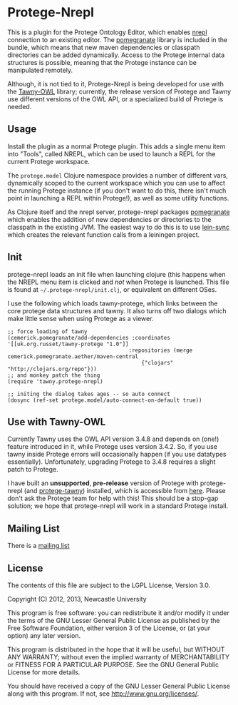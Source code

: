 Protege-Nrepl
=============

This is a plugin for the Protege Ontology Editor, which enables
[nrepl](https://github.com/clojure/tools.nrepl) connection to an existing
editor. The [pomegranate](https://github.com/cemerick/pomegranate) library is
included in the bundle, which means that new maven dependencies or classpath
directories can be added dynamically. Access to the Protege internal data
structures is possible, meaning that the Protege instance can be manipulated
remotely.

Although, it is not tied to it, Protege-Nrepl is being developed for use
with the [Tawny-OWL](https://github.com/phillord/tawny-owl) library;
currently, the release version of Protege and Tawny use different versions of
the OWL API, or a specialized build of Protege is needed.

## Usage

Install the plugin as a normal Protege plugin. This adds a single menu item
into "Tools", called NREPL, which can be used to launch a REPL for the current
Protege workspace.

The `protege.model` Clojure namespace provides a number of different vars,
dynamically scoped to the current workspace which you can use to affect the
running Protege instance (if you don't want to do this, there isn't much point
in launching a REPL within Protege!), as well as some utility functions.

As Clojure itself and the nrepl server, protege-nrepl packages
[pomegranate](https://github.com/cemerick/pomegranate) which enables the
addition of new dependencies or directories to the classpath in the existing
JVM. The easiest way to do this is to use
[lein-sync](https://github.com/phillord/lein-sync) which creates the relevant
function calls from a leiningen project.

## Init

protege-nrepl loads an init file when launching clojure (this happens when the
NREPL menu item is clicked and *not* when Protege is launched. This file is
found at `~/.protege-nrepl/init.clj`, or equivalent on different OSes.

I use the following which loads tawny-protege, which links between the core
protege data structures and tawny. It also turns off two dialogs which make
little sense when using Protege as a viewer.

    ;; force loading of tawny
    (cemerick.pomegranate/add-dependencies :coordinates '[[uk.org.russet/tawny-protege "1.0"]]
                                          :repositories (merge cemerick.pomegranate.aether/maven-central
                                              {"clojars" "http://clojars.org/repo"}))
    ;; and monkey patch the thing
    (require 'tawny.protege-nrepl)

    ;; initing the dialog takes ages -- so auto connect
    (dosync (ref-set protege.model/auto-connect-on-default true))


## Use with Tawny-OWL

Currently Tawny uses the OWL API version 3.4.8 and depends on (one!) feature
introduced in it, while Protege uses version 3.4.2. So, if you use tawny
inside Protege errors will occasionally happen (if you use datatypes
essentially). Unfortunately, upgrading Protege to 3.4.8 requires a slight
patch to Protege.

I have built an  **unsupported**, **pre-release** version of Protege with
protege-nrepl (and [protege-tawny](https://github.com/phillord/protege-tawny))
installed, which is accessible from
[here](http://purl.org/ontolink/protege-nrepl). Please don't ask the Protege
team for help with this! This should be a stop-gap solution; we hope that
protege-nrepl will work in a standard Protege install. 


## Mailing List

There is a [mailing list](mailto:tawny-owl@googlegroups.com)

## License

The contents of this file are subject to the LGPL License, Version 3.0.

Copyright (C) 2012, 2013, Newcastle University

This program is free software: you can redistribute it and/or modify it under
the terms of the GNU Lesser General Public License as published by the Free
Software Foundation, either version 3 of the License, or (at your option) any
later version.

This program is distributed in the hope that it will be useful, but WITHOUT
ANY WARRANTY; without even the implied warranty of MERCHANTABILITY or FITNESS
FOR A PARTICULAR PURPOSE. See the GNU General Public License for more details.

You should have received a copy of the GNU Lesser General Public License along
with this program. If not, see http://www.gnu.org/licenses/.
